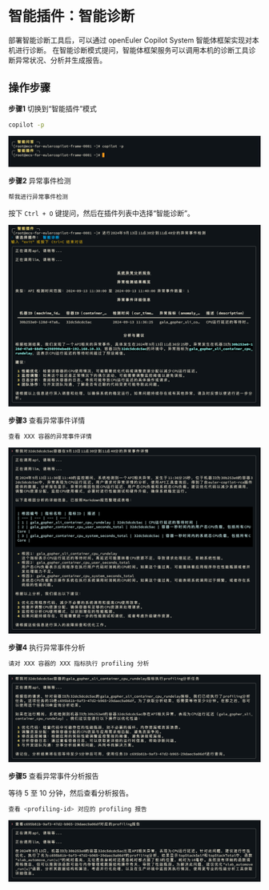 # 智能插件：智能诊断

部署智能诊断工具后，可以通过 openEuler Copilot System 智能体框架实现对本机进行诊断。
在智能诊断模式提问，智能体框架服务可以调用本机的诊断工具诊断异常状况、分析并生成报告。

## 操作步骤

**步骤1** 切换到“智能插件”模式

```bash
copilot -p
```

![切换到智能插件模式](pictures/shell-plugin-diagnose-switch-mode.png)

**步骤2** 异常事件检测

```bash
帮我进行异常事件检测
```

按下 `Ctrl + O` 键提问，然后在插件列表中选择“智能诊断”。

![异常事件检测](pictures/shell-plugin-diagnose-detect.png)

**步骤3** 查看异常事件详情

```bash
查看 XXX 容器的异常事件详情
```

![查看异常事件详情](pictures/shell-plugin-diagnose-detail.png)

**步骤4** 执行异常事件分析

```bash
请对 XXX 容器的 XXX 指标执行 profiling 分析
```

![异常事件分析](pictures/shell-plugin-diagnose-profiling.png)

**步骤5** 查看异常事件分析报告

等待 5 至 10 分钟，然后查看分析报告。

```bash
查看 <profiling-id> 对应的 profiling 报告
```

![执行优化脚本](pictures/shell-plugin-diagnose-report.png)
